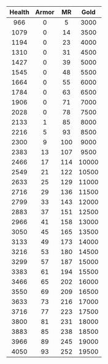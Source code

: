| Health | Armor | MR | Gold |
|:---:|:---:|:---:|:---:|
|966|0|5|3000|
|1079|0|14|3500|
|1194|0|23|4000|
|1310|0|31|4500|
|1427|0|39|5000|
|1545|0|48|5500|
|1664|0|55|6000|
|1784|0|63|6500|
|1906|0|71|7000|
|2028|0|78|7500|
|2133|1|85|8000|
|2216|5|93|8500|
|2300|9|100|9000|
|2383|13|107|9500|
|2466|17|114|10000|
|2549|21|122|10500|
|2633|25|129|11000|
|2716|29|136|11500|
|2799|33|143|12000|
|2883|37|151|12500|
|2966|41|158|13000|
|3050|45|165|13500|
|3133|49|173|14000|
|3216|53|180|14500|
|3299|57|187|15000|
|3383|61|194|15500|
|3466|65|202|16000|
|3550|69|209|16500|
|3633|73|216|17000|
|3716|77|223|17500|
|3800|81|231|18000|
|3883|85|238|18500|
|3966|89|245|19000|
|4050|93|252|19500|
